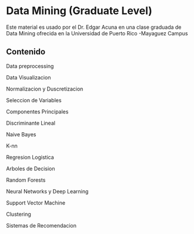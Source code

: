 # Data Mining (Graduate Level)
Este material es usado por el Dr. Edgar Acuna en una clase graduada de Data Mining  ofrecida en la Universidad de Puerto Rico -Mayaguez Campus

## Contenido

Data preprocessing

Data Visualizacion

Normalizacion y Duscretizacion

Seleccion de Variables

Componentes  Principales

Discriminante Lineal

Naive Bayes

K-nn

Regresion Logistica

Arboles de Decision

Random Forests

Neural Networks y Deep Learning

Support Vector Machine

Clustering

Sistemas de Recomendacion
